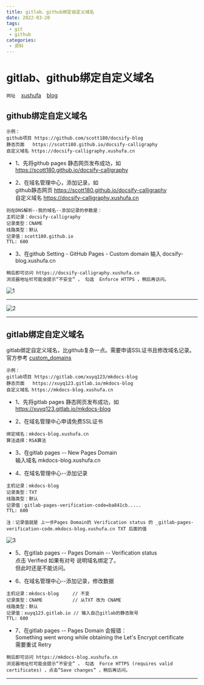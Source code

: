 ```yaml
---
title: gitlab、github绑定自定义域名
date: 2022-03-20
tags:
 - git
 - github
categories:
 - 资料
---
```


# gitlab、github绑定自定义域名 

`网址` &ensp; [xushufa]( https://xushufa.cn ) &ensp; [blog]( https://vuepress-blog.xushufa.cn )

## github绑定自定义域名 

```
示例：
github项目 https://github.com/scott180/docsify-blog
静态页面   https://scott180.github.io/docsify-calligraphy
自定义域名 https://docsify-calligraphy.xushufa.cn
```


- 1、先将github pages 静态网页发布成功，如  https://scott180.github.io/docsify-calligraphy

- 2、在域名管理中心，添加记录，如 <br/>
github静态网页 https://scott180.github.io/docsify-calligraphy <br/>
自定义域名     https://docsify-calligraphy.xushufa.cn <br/>

```
则在DNS解析--我的域名--添加记录的参数是：
主机记录：docsify-calligraphy
记录类型：CNAME
线路类型：默认
记录值：scott180.github.io
TTL: 600
```

- 3、在github Setting - GitHub Pages - Custom domain 输入 docsify-blog.xushufa.cn

```
稍后即可访问 https://docsify-calligraphy.xushufa.cn 
浏览器地址栏可能会提示“不安全” ， 勾选  Enforce HTTPS ，稍后再访问。
```

![1]( https://xyqin.coding.net/p/my/d/document/git/raw/master/imgs/other/custom_domain1.png )

---

![2]( https://xyqin.coding.net/p/my/d/document/git/raw/master/imgs/other/custom_domain2.png )

---



## gitlab绑定自定义域名 

gitlab绑定自定义域名，比github复杂一点。需要申请SSL证书且修改域名记录。
官方参考 [custom_domains]( https://docs.gitlab.com/ee/user/project/pages/custom_domains_ssl_tls_certification/index.html#4-verify-the-domains-ownership )

```
示例：
gitlab项目 https://gitlab.com/xuyq123/mkdocs-blog
静态页面   https://xuyq123.gitlab.io/mkdocs-blog
自定义域名 https://mkdocs-blog.xushufa.cn
```


- 1、先将gitlab pages 静态网页发布成功，如  https://xuyq123.gitlab.io/mkdocs-blog

- 2、在域名管理中心申请免费SSL证书 

```	
绑定域名：mkdocs-blog.xushufa.cn
算法选择：RSA算法
```

- 3、在gitlab pages  -- New Pages Domain  <br/>
输入域名 mkdocs-blog.xushufa.cn <br/>

- 4、在域名管理中心--添加记录

```
主机记录：mkdocs-blog
记录类型：TXT
线路类型：默认
记录值：gitlab-pages-verification-code=ba841cb.....
TTL: 600

注：记录值就是 上一步Pages Domain的 Verification status 的 _gitlab-pages-verification-code.mkdocs-blog.xushufa.cn TXT 后面的值
```

![3]( https://xyqin.coding.net/p/my/d/document/git/raw/master/imgs/other/custom_domain3.png )

- 5、在gitlab pages  -- Pages Domain -- Verification status  <br/>
点击 Verified 如果有对号 说明域名绑定了。 <br/>
但此时还是不能访问。 <br/>


- 6、在域名管理中心--添加记录，修改数据

```
主机记录：mkdocs-blog     // 不变
记录类型：CNAME           // 从TXT 改为 CNAME
线路类型：默认
记录值：xuyq123.gitlab.io // 输入自己gitlab的静态账号   
TTL: 600
```

- 7、在gitlab pages  -- Pages Domain 会报错： <br/>
Something went wrong while obtaining the Let's Encrypt certificate <br/>
需要重试  Retry

```
稍后即可访问 https://mkdocs-blog.xushufa.cn
浏览器地址栏可能会提示“不安全” ， 勾选  Force HTTPS (requires valid certificates) ，点击“Save changes” ，稍后再访问。
```



---

